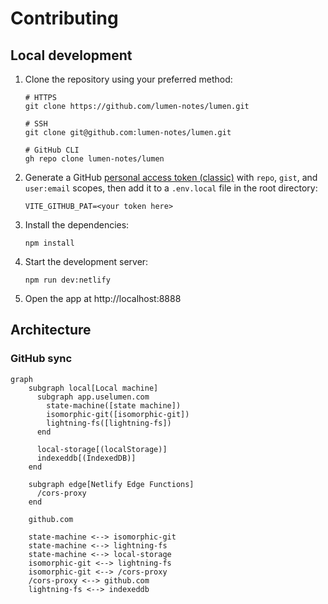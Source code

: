 # Contributing

## Local development

1.  Clone the repository using your preferred method:

    ```shell
    # HTTPS
    git clone https://github.com/lumen-notes/lumen.git

    # SSH
    git clone git@github.com:lumen-notes/lumen.git

    # GitHub CLI
    gh repo clone lumen-notes/lumen
    ```

1.  Generate a GitHub [personal access token (classic)](https://github.com/settings/tokens/new) with `repo`, `gist`, and `user:email` scopes, then add it to a `.env.local` file in the root directory:

    ```shell
    VITE_GITHUB_PAT=<your token here>
    ```

1.  Install the dependencies:

    ```shell
    npm install
    ```

1.  Start the development server:

    ```shell
    npm run dev:netlify
    ```

1.  Open the app at http://localhost:8888


## Architecture

### GitHub sync

```mermaid
graph
    subgraph local[Local machine]
      subgraph app.uselumen.com
        state-machine([state machine])
        isomorphic-git([isomorphic-git])
        lightning-fs([lightning-fs])
      end

      local-storage[(localStorage)]
      indexeddb[(IndexedDB)]
    end

    subgraph edge[Netlify Edge Functions]
      /cors-proxy
    end

    github.com

    state-machine <--> isomorphic-git
    state-machine <--> lightning-fs
    state-machine <--> local-storage
    isomorphic-git <--> lightning-fs
    isomorphic-git <--> /cors-proxy
    /cors-proxy <--> github.com
    lightning-fs <--> indexeddb
```
